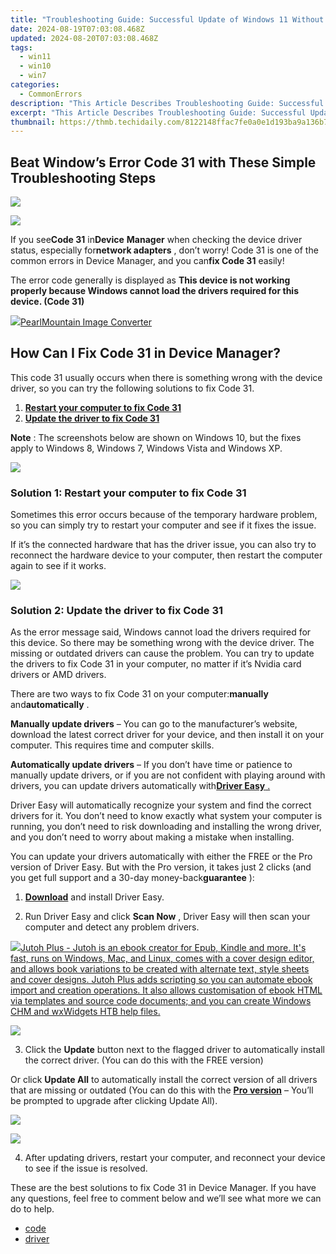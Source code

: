 ```yaml
---
title: "Troubleshooting Guide: Successful Update of Windows 11 Without Hitches"
date: 2024-08-19T07:03:08.468Z
updated: 2024-08-20T07:03:08.468Z
tags:
  - win11
  - win10
  - win7
categories:
  - CommonErrors
description: "This Article Describes Troubleshooting Guide: Successful Update of Windows 11 Without Hitches"
excerpt: "This Article Describes Troubleshooting Guide: Successful Update of Windows 11 Without Hitches"
thumbnail: https://thmb.techidaily.com/8122148ffac7fe0a0e1d193ba9a136b7cccae081b7348173d3861777fbb2c2bf.jpg
---
```


## Beat Window’s Error Code 31 with These Simple Troubleshooting Steps

<!-- affiliate ads begin -->
<a href="https://store.movavi.com/affiliate.php?ACCOUNT=MOVAVI&AFFILIATE=108875&PATH=https%3A%2F%2Fwww.movavi.com%3FAFFILIATE%3D108875%26RESOURCE%3DMovavi%2BVideo%2BEditor%2Bbox"><img src="https://mcusercontent.com/0885a03ded3d480dca9287f12/images/6d3207fd-9f15-4c21-f0ad-59c68e6a7e2a.png" border="0"></a>
<!-- affiliate ads end -->
![](https://images.drivereasy.com/wp-content/uploads/2018/02/img_5a7d845359df8.png)

 If you see**Code 31** in**Device** **Manager** when checking the device driver status, especially for**network adapters** , don’t worry! Code 31 is one of the common errors in Device Manager, and you can**fix Code 31** easily!

 The error code generally is displayed as   **This device is not working properly because Windows cannot load the drivers required for this device. (Code 31)**

<!-- affiliate ads begin -->
<a href="https://secure.2checkout.com/order/checkout.php?PRODS=4550420&QTY=1&AFFILIATE=108875&CART=1"><img src="https://www.pearlmountainsoft.com/n_img/product/pic/f_02.jpg" border="0">PearlMountain Image Converter</a>
<!-- affiliate ads end -->
## How Can I Fix Code 31 in Device Manager?

 This code 31 usually occurs when there is something wrong with the device driver, so you can try the following solutions to fix Code 31.

1. [**Restart your computer to fix Code 31**](#Method1)
2. [**Update the driver to fix Code 31**](#Method2)

**Note** : The screenshots below are shown on Windows 10, but the fixes apply to Windows 8, Windows 7, Windows Vista and Windows XP.

<!-- affiliate ads begin -->
<a href="https://shop.copernic.com/order/checkout.php?PRODS=41033095&QTY=1&AFFILIATE=108875&CART=1"><img src="https://secure.2checkout.com/images/merchant/8d30aa96e72440759f74bd2306c1fa3d/Copernic-2023-Affiliate-728x90-Advanced-3YR.png" border="0"></a>
<!-- affiliate ads end -->
### **Solution 1: Restart your computer to fix Code 31**

 Sometimes this error occurs because of the temporary hardware problem, so you can simply try to restart your computer and see if it fixes the issue.

 If it’s the connected hardware that has the driver issue, you can also try to reconnect the hardware device to your computer, then restart the computer again to see if it works.

<!-- affiliate ads begin -->
<a href="https://store.iobit.com/order/checkout.php?PRODS=1468905&QTY=1&AFFILIATE=108875&CART=1"><img src="https://secure.avangate.com/images/merchant/184260348236f9554fe9375772ff966e/ascscan_728x90.png" border="0"></a>
<!-- affiliate ads end -->
### **Solution 2: Update the driver to fix Code 31**

 As the error message said, Windows cannot load the drivers required for this device. So there may be something wrong with the device driver. The missing or outdated drivers can cause the problem. You can try to update the drivers to fix Code 31 in your computer, no matter if it’s Nvidia card drivers or AMD drivers.

 There are two ways to fix Code 31 on your computer:**manually** and**automatically** .

**Manually update drivers** – You can go to the manufacturer’s website, download the latest correct driver for your device, and then install it on your computer. This requires time and computer skills.

**Automatically update drivers** – If you don’t have time or patience to manually update drivers, or if you are not confident with playing around with drivers, you can update drivers automatically with[**Driver Easy** .](https://tools.techidaily.com/drivereasy/download/)

 Driver Easy will automatically recognize your system and find the correct drivers for it. You don’t need to know exactly what system your computer is running, you don’t need to risk downloading and installing the wrong driver, and you don’t need to worry about making a mistake when installing.

 You can update your drivers automatically with either the FREE or the Pro version of Driver Easy. But with the Pro version, it takes just 2 clicks (and you get full support and a 30-day money-back**guarantee** ):

 1) **[Download](https://tools.techidaily.com/drivereasy/download/)**  and install Driver Easy.

 2) Run Driver Easy and click **Scan Now** , Driver Easy will then scan your computer and detect any problem drivers.

<!-- affiliate ads begin -->
<a href="https://secure.2checkout.com/order/checkout.php?PRODS=4699091&QTY=1&AFFILIATE=108875&CART=1"><img src="https://secure.avangate.com/images/merchant/bccefcc1b1eee9eca3ae4f5c1a281482/products/1_jutoh-logo-1200x1600.jpg" border="0">Jutoh Plus -  Jutoh is an ebook creator for Epub, Kindle and more. It's fast, runs on Windows, Mac, and Linux, comes with a cover design editor, and allows book variations to be created with alternate text, style sheets and cover designs. Jutoh Plus adds scripting so you can automate ebook import and creation operations. It also allows customisation of ebook HTML via templates and source code documents; and you can create Windows CHM and wxWidgets HTB help files. </a>
<!-- affiliate ads end -->
![](https://images.drivereasy.com/wp-content/uploads/2018/02/img_5a7ad4d9d7044.png)

 3) Click the **Update**   button next to the flagged driver to automatically install the correct driver. (You can do this with the FREE version)

 Or click **Update All**   to automatically install the correct version of all drivers that are missing or outdated (You can do this with the **[Pro version](https://tools.techidaily.com/drivereasy/download/)**  – You’ll be prompted to upgrade after clicking Update All).

<!-- affiliate ads begin -->
<a href="https://store.nero.com/order/checkout.php?PRODS=42570605&QTY=1&AFFILIATE=108875&CART=1"><img src="http://cdnwww.nero.com/nero-com-wAssets/img/banners/2023/usbXcopy/Nero_USB_x_copy_Screen_2.png" border="0"></a>
<!-- affiliate ads end -->
![](https://images.drivereasy.com/wp-content/uploads/2018/02/img_5a7ad50b355c3.jpg)

 4) After updating drivers, restart your computer, and reconnect your device to see if the issue is resolved.

 These are the best solutions to fix Code 31 in Device Manager. If you have any questions, feel free to comment below and we’ll see what more we can do to help.

* [code](/tag-search/?tagId=12160)
* [driver](https://tools.techidaily.com/drivereasy/download/)

<ins class="adsbygoogle"
     style="display:block"
     data-ad-format="autorelaxed"
     data-ad-client="ca-pub-7571918770474297"
     data-ad-slot="1223367746"></ins>



<ins class="adsbygoogle"
     style="display:block"
     data-ad-client="ca-pub-7571918770474297"
     data-ad-slot="8358498916"
     data-ad-format="auto"
     data-full-width-responsive="true"></ins>


